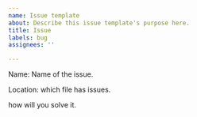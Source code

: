 ```yaml
---
name: Issue template
about: Describe this issue template's purpose here.
title: Issue
labels: bug
assignees: ''

---
```


Name:
Name of the issue.

Location:
which file has issues.

how will you solve it.
